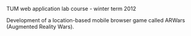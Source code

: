TUM web application lab course - winter term 2012

Development of a location-based mobile browser game called ARWars (Augmented Reality Wars).